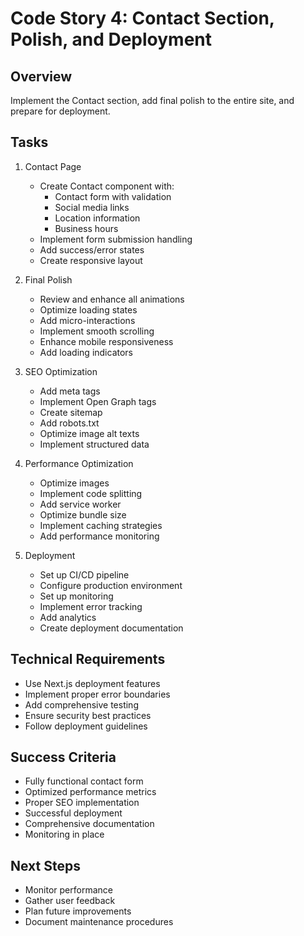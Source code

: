 # Code Story 4: Contact Section, Polish, and Deployment

## Overview
Implement the Contact section, add final polish to the entire site, and prepare for deployment.

## Tasks
1. Contact Page
   - Create Contact component with:
     - Contact form with validation
     - Social media links
     - Location information
     - Business hours
   - Implement form submission handling
   - Add success/error states
   - Create responsive layout

2. Final Polish
   - Review and enhance all animations
   - Optimize loading states
   - Add micro-interactions
   - Implement smooth scrolling
   - Enhance mobile responsiveness
   - Add loading indicators

3. SEO Optimization
   - Add meta tags
   - Implement Open Graph tags
   - Create sitemap
   - Add robots.txt
   - Optimize image alt texts
   - Implement structured data

4. Performance Optimization
   - Optimize images
   - Implement code splitting
   - Add service worker
   - Optimize bundle size
   - Implement caching strategies
   - Add performance monitoring

5. Deployment
   - Set up CI/CD pipeline
   - Configure production environment
   - Set up monitoring
   - Implement error tracking
   - Add analytics
   - Create deployment documentation

## Technical Requirements
- Use Next.js deployment features
- Implement proper error boundaries
- Add comprehensive testing
- Ensure security best practices
- Follow deployment guidelines

## Success Criteria
- Fully functional contact form
- Optimized performance metrics
- Proper SEO implementation
- Successful deployment
- Comprehensive documentation
- Monitoring in place

## Next Steps
- Monitor performance
- Gather user feedback
- Plan future improvements
- Document maintenance procedures
